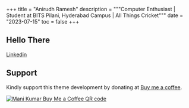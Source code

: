 +++
title = "Anirudh Ramesh"
description = """Computer Enthusiast | Student at BITS Pilani, Hyderabad Campus | All Things Cricket"""
date = "2023-07-15"
toc = false
+++

## Hello There

[Linkedin](https://www.linkedin.com/in/anirudhramesh03/)

Support
-------

Kindly support this theme development by donating at [Buy me a
coffee][md2_bmc_link].

[![Mani Kumar Buy Me a Coffee QR code][md2_bmc_qr_img]][md2_bmc_link]

[1]: https://github.com/manid2/hugo-xterm

[hx_ci_build_img]: https://img.shields.io/github/actions/workflow/status/manid2/hugo-xterm/hugo.yaml?logo=github "Hugo Xterm build status badge"
[hx_ci_build_link]: https://github.com/manid2/hugo-xterm/actions

[hx_lic_img]: https://img.shields.io/github/license/manid2/hugo-xterm?logo=gnu&logoColor=black&label=License&labelColor=lightcyan "Hugo Xterm license badge"
[hx_lic_link]: https://github.com/manid2/hugo-xterm/blob/main/LICENSE

[hugo_ver_img]: https://img.shields.io/badge/Hugo%20Extended-%3E%3D%20v0.110.0-blue.svg?style=flat&logo=hugo&logoColor=white&label=Hugo%20Extended&labelColor=grey "Hugo Extended >= v0.110.0"
[hugo_v0110]: https://github.com/gohugoio/hugo/releases/tag/v0.110.0

[md2_bmc_link]: https://www.buymeacoffee.com/manid2
[md2_bmc_qr_img]: https://manid2.gitlab.io/images/md2_bmc_qr.png
